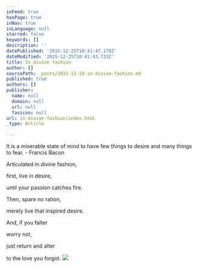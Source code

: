 ```yaml
---
inFeed: true
hasPage: true
inNav: true
inLanguage: null
starred: false
keywords: []
description: ''
datePublished: '2015-12-25T10:41:47.178Z'
dateModified: '2015-12-25T10:41:43.733Z'
title: In divine fashion
author: []
sourcePath: _posts/2015-12-19-in-divine-fashion.md
published: true
authors: []
publisher:
  name: null
  domain: null
  url: null
  favicon: null
url: in-divine-fashion/index.html
_type: Article

---
```

It is a miserable state of mind to have few things to desire and many things to fear. - Francis Bacon 

Articulated in
divine fashion, 

first,
live in desire, 

until 
your passion 
catches fire. 

Then, 
spare no ration, 

merely live 
that inspired desire. 

And,
if you falter 

worry not, 

just return and alter 

to the love you forgot.
![](https://s3-us-west-2.amazonaws.com/the-grid-img/p/66e7067fcd82881b30c9e951970992ae8b53e44a.jpg)